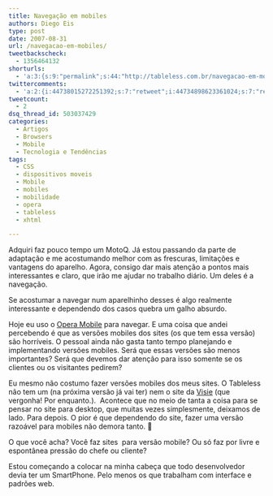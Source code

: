 ```yaml
---
title: Navegação em mobiles
authors: Diego Eis
type: post
date: 2007-08-31
url: /navegacao-em-mobiles/
tweetbackscheck:
  - 1356464132
shorturls:
  - 'a:3:{s:9:"permalink";s:44:"http://tableless.com.br/navegacao-em-mobiles";s:7:"tinyurl";s:26:"http://tinyurl.com/3mjzud4";s:4:"isgd";s:19:"http://is.gd/oqp5YW";}'
twittercomments:
  - 'a:2:{i:44738015272251392;s:7:"retweet";i:44734898623361024;s:7:"retweet";}'
tweetcount:
  - 2
dsq_thread_id: 503037429
categories:
  - Artigos
  - Browsers
  - Mobile
  - Tecnologia e Tendências
tags:
  - CSS
  - dispositivos moveis
  - Mobile
  - mobiles
  - mobilidade
  - opera
  - tableless
  - xhtml

---
```

Adquiri faz pouco tempo um MotoQ. Já estou passando da parte de adaptação e me acostumando melhor com as frescuras, limitações e vantagens do aparelho. Agora, consigo dar mais atenção a pontos mais interessantes e claro, que irão me ajudar no trabalho diário. Um deles é a navegação.

Se acostumar a navegar num aparelhinho desses é algo realmente interessante e dependendo dos casos quebra um galho absurdo.
  
Hoje eu uso o [Opera Mobile][1] para navegar. E uma coisa que andei percebendo é que as versões mobiles dos sites (os que tem essa versão) são horríveis. O pessoal ainda não gasta tanto tempo planejando e implementando versões mobiles. Será que essas versões são menos importantes? Será que devemos dar atenção para isso somente se os clientes ou os visitantes pedirem?

Eu mesmo não costumo fazer versões mobiles dos meus sites. O Tableless não tem um (na próxima versão já vai ter) nem o site da [Visie][2] (que vergonha! Por enquanto.).  Acontece que no meio de tanta a coisa para se pensar no site para desktop, que muitas vezes simplesmente, deixamos de lado. Para depois. O pior é que dependendo do site, fazer uma versão razoável para mobiles não demora tanto. 🙁

O que você acha? Você faz sites  para versão mobile? Ou só faz por livre e espontânea pressão do chefe ou cliente?

Estou começando a colocar na minha cabeça que todo desenvolvedor devia ter um SmartPhone. Pelo menos os que trabalham com interface e padrões web.

 [1]: http://www.opera.com/products/mobile/products/
 [2]: http://visie.com.br/